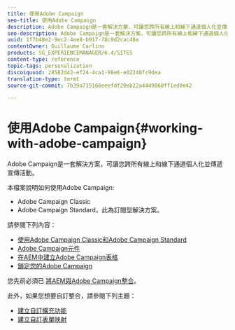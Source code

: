 ```yaml
---
title: 使用Adobe Campaign
seo-title: 使用Adobe Campaign
description: Adobe Campaign是一套解決方案，可讓您跨所有線上和線下通道個人化並傳遞宣傳活動
seo-description: Adobe Campaign是一套解決方案，可讓您跨所有線上和線下通道個人化並傳遞宣傳活動
uuid: 1f7b48e2-9ec2-4ee8-b017-78c9d2cac48e
contentOwner: Guillaume Carlino
products: SG_EXPERIENCEMANAGER/6.4/SITES
content-type: reference
topic-tags: personalization
discoiquuid: 28582d42-ef24-4ca1-98e6-e02248fc9dea
translation-type: tm+mt
source-git-commit: 7b39a715166eeefdf20eb22a4449068ff1ed0e42

---
```



# 使用Adobe Campaign{#working-with-adobe-campaign}

Adobe Campaign是一套解決方案，可讓您跨所有線上和線下通道個人化並傳遞宣傳活動。

本檔案說明如何使用Adobe Campaign:

* Adobe Campaign Classic
* Adobe Campaign Standard，此為訂閱型解決方案。

請參閱下列內容：

* [使用Adobe Campaign Classic和Adobe Campaign Standard](/help/sites-authoring/campaign.md)
* [Adobe Campaign元件](/help/sites-authoring/adobe-campaign-components.md)
* [在AEM中建立Adobe Campaign表格](/help/sites-authoring/adobe-campaign-forms.md)
* [鎖定您的Adobe Campaign](/help/sites-authoring/target-adobe-campaign.md)

您先前必須已 [將AEM與Adobe Campaign整合](/help/sites-administering/campaign.md)。

此外，如果您想要自訂整合，請參閱下列主題：

* [建立自訂擴充功能](/help/sites-developing/extending-campaign-extensions.md)
* [建立自訂表單映射](/help/sites-developing/extending-campaign-form-mapping.md)

